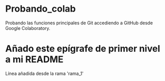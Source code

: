 # Probando_colab
Probando las funciones principales de Git accediendo a GitHub desde Google Colaboratory.
# Añado este epígrafe de primer nivel a mi README

Línea añadida desde la rama 'rama_1'
